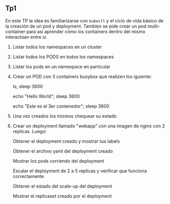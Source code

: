 ## Tp1

En este TP la idea es familiarizarse con `kubectl` y el ciclo de vida básico de la creación de un pod y deployment. Tambíen se pide
crear un pod multi-container para así aprender cómo los containers dentro del mismo interactúan entre sí.


1. Listar todos los namespaces en un cluster

2. Listar todos los PODS en todos los namespaces

3. Listar los pods en un namespace en particular

4. Crear un POD con 3 containers busybox que realizen los iguiente:

    ls; sleep 3600 

    echo "Hello World"; sleep 3600 

    echo "Este es el 3er contenedor"; sleep 3600 


5. Una vez creados los mismos chequear su estado


6. Crear un deployment llamado "webapp" con una imagen de nginx con 2 replicas. Luego:

    Obtener el deployment creado y mostrar tus labels 

    Obtener el archivo yaml del deployment creado 
  
    Mostrar los pods corriendo del deployment 
  
    Escalar el deployment de 2 a 5 replicas y verificar que funciona correctamente 
  
    Obtener el estado del scale-up del deployment 
  
    Mostrar el replicaset creado por el deployment 
